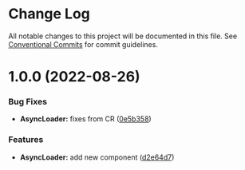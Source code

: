# Change Log

All notable changes to this project will be documented in this file.
See [Conventional Commits](https://conventionalcommits.org) for commit guidelines.

# 1.0.0 (2022-08-26)


### Bug Fixes

* **AsyncLoader:** fixes from CR ([0e5b358](https://github.com/joinbox/ui-components/commit/0e5b3583f63e20c23bd834cbbcd4c29afabbdcf2))


### Features

* **AsyncLoader:** add new <async-loader> component ([d2e64d7](https://github.com/joinbox/ui-components/commit/d2e64d7282e936d96055daf11327022f59bc81ea))
